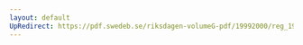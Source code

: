 ```yaml
---
layout: default
UpRedirect: https://pdf.swedeb.se/riksdagen-volumeG-pdf/19992000/reg_19992000/reg_19992000_0465.pdf
---
```

